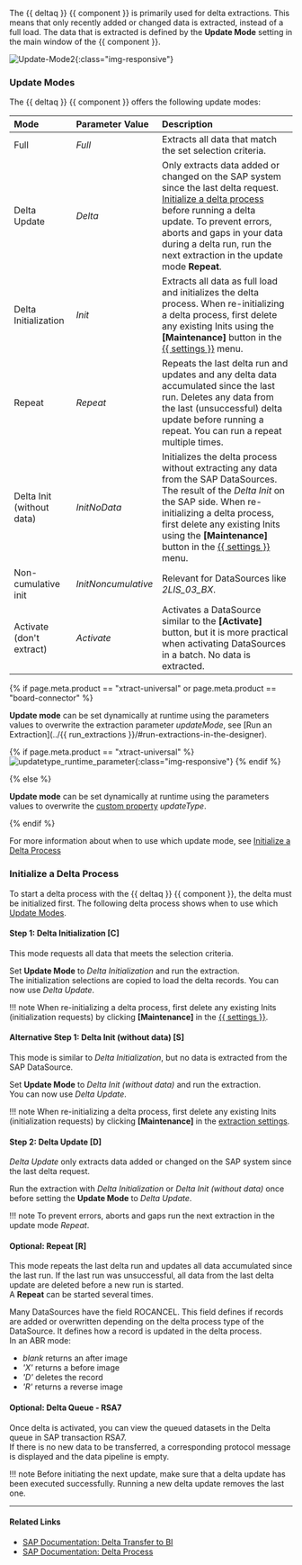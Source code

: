The {{ deltaq }} {{ component }} is primarily used for delta extractions.
This means that only recently added or changed data is extracted, instead of a full load.
The data that is extracted is defined by the **Update Mode** setting in the main window of the {{ component }}.

![Update-Mode2](../../assets/images/documentation/components/deltaq/update-mode.png ){:class="img-responsive"}


### Update Modes

The {{ deltaq }} {{ component }} offers the following update modes:

|  Mode   | Parameter Value | Description |
|:--- | :--- | :--- |
| Full  | *Full* | Extracts all data that match the set selection criteria.|
| Delta Update| *Delta* | Only extracts data added or changed on the SAP system since the last delta request. [Initialize a delta process](#initialize-a-delta-process) before running a delta update. To prevent errors, aborts and gaps in your data during a delta run, run the next extraction in the update mode **Repeat**. |
| Delta Initialization| *Init* | Extracts all data as full load and initializes the delta process. When re-initializing a delta process, first delete any existing Inits using the **[Maintenance]** button in the [{{ settings }}](settings.md) menu.|
| Repeat  | *Repeat* | Repeats the last delta run and updates and any delta data accumulated since the last run. Deletes any data from the last (unsuccessful) delta update before running a repeat. You can run a repeat multiple times.|
| Delta Init (without data)| *InitNoData* | Initializes the delta process without extracting any data from the SAP DataSources. The result of the *Delta Init* on the SAP side. When re-initializing a delta process, first delete any existing Inits using the **[Maintenance]** button in the [{{ settings }}](settings.md) menu.|
| Non-cumulative init| *InitNoncumulative* | Relevant for DataSources like *2LIS_03_BX*.  |
| Activate (don't extract)| *Activate* | Activates a DataSource similar to the **[Activate]** button, but it is more practical when activating DataSources in a batch. No data is extracted. |

{% if page.meta.product == "xtract-universal" or page.meta.product == "board-connector" %}

**Update mode** can be set dynamically at runtime using the parameters values to overwrite the extraction parameter *updateMode*, see [Run an Extraction](../{{ run_extractions }}/#run-extractions-in-the-designer).

{% if page.meta.product == "xtract-universal" %}
![updatetype_runtime_parameter](../../assets/images/xu/documentation/deltaq/updatetype_runtime_parameter.png ){:class="img-responsive"}
{% endif %}

{% else %}	

**Update mode** can be set dynamically at runtime using the parameters values to overwrite the [custom property](parameterization.md/#custom-properties-of-xtract-deltaq) *updateType*.

{% endif %}

For more information about when to use which update mode, see [Initialize a Delta Process](#initialize-a-delta-process)

### Initialize a Delta Process

To start a delta process with the {{ deltaq }} {{ component }}, the delta must be initialized first. 
The following delta process shows when to use which [Update Modes](#update-modes). 

#### Step 1: Delta Initialization [C]
This mode requests all data that meets the selection criteria.

Set **Update Mode** to *Delta Initialization* and run the extraction.<br>
The initialization selections are copied to load the delta records. You can now use *Delta Update*.

!!! note
	When re-initializing a delta process, first delete any existing Inits (initialization requests) by clicking **[Maintenance]** in the [{{ settings }}](settings.md).

#### Alternative Step 1: Delta Init (without data) [S]
This mode is similar to *Delta Initialization*, but no data is extracted from the SAP DataSource.

Set **Update Mode** to *Delta Init (without data)* and run the extraction.<br>
You can now use *Delta Update*.

!!! note
	When re-initializing a delta process, first delete any existing Inits (initialization requests) by clicking **[Maintenance]** in the [extraction settings](settings.md).

#### Step 2: Delta Update [D]
*Delta Update* only extracts data added or changed on the SAP system since the last delta request.

Run the extraction with *Delta Initialization* or *Delta Init (without data)* once before setting the **Update Mode** to *Delta Update*.

!!! note
	To prevent errors, aborts and gaps run the next extraction in the update mode *Repeat*.

#### Optional: Repeat [R]
This mode repeats the last delta run and updates all data accumulated since the last run. 
If the last run was unsuccessful, all data from the last delta update are deleted before a new run is started.<br>
A **Repeat** can be started several times.

Many DataSources have the field ROCANCEL. This field defines if records are added or overwritten depending on the delta process type of the DataSource. 
It defines how a record is updated in the delta process.<br>
In an ABR mode: <br>
* *blank* returns an after image<br>
* *'X'*  returns a before image<br>
* *'D'* deletes the record<br>
* *'R'* returns a reverse image


#### Optional: Delta Queue - RSA7
Once delta is activated, you can view the queued datasets in the Delta queue in SAP transaction RSA7.<br>
If there is no new data to be transferred, a corresponding protocol message is displayed and the data pipeline is empty.

!!! note
	Before initiating the next update, make sure that a delta update has been executed successfully. Running a new delta update removes the last one. 


*****
#### Related Links
- [SAP Documentation: Delta Transfer to BI](https://help.sap.com/doc/saphelp_nw70/7.0.31/en-US/37/4f3ca8b672a34082ab3085d3c22145/content.htm?no_cache=true)
- [SAP Documentation: Delta Process](https://help.sap.com/viewer/ccc9cdbdc6cd4eceaf1e5485b1bf8f4b/7.4.23/en-US/4f18f6aa3fca410ae10000000a42189d.html)
